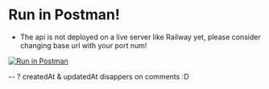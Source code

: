 # Run in Postman!

- The api is not deployed on a live server like Railway yet, please consider changing base url with your port num!

[![Run in Postman](https://run.pstmn.io/button.svg)](https://app.getpostman.com/run-collection/25420267-3063b0b1-4724-4797-9405-62c7b67a140e?action=collection%2Ffork&collection-url=entityId%3D25420267-3063b0b1-4724-4797-9405-62c7b67a140e%26entityType%3Dcollection%26workspaceId%3D190f09f5-0111-4d2a-92ae-7762917d4c51)

-- ? createdAt & updatedAt disappers on comments :D

